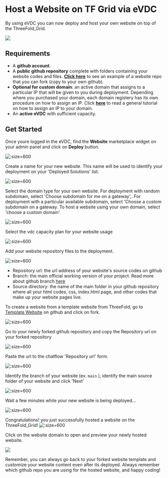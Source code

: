 # Host a Website on TF Grid via eVDC

By using eVDC you can now deploy and host your own website on top of the ThreeFold_Grid.

![](img/website_preview.png)

## Requirements

- A **github account**.
- A **public github repository** complete with folders containing your website codes and files. [**Click here**](https://github.com/threefoldfoundation/website_example) to see an example of a website repo that you can fork (copy to your own github).
- **Optional for custom domain**: an active domain that assigns to a particular IP that will be given to you during deployment. Depending where you purchased your domain, each domain registery has its own procedure on how to assign an IP. Click [**here**](https://www.hostmysite.com/support/cpanel/dns/domain_point/) to read a general tutorial on how to assign an IP to your domain.
- An **active eVDC** with sufficient capacity.

## Get Started

Once youre logged in the eVDC, find the **Website** marketplace widget on your admin panel and click on **Deploy** button.

![](img/website_startnew.png ':size=600')

Create a name for your new website. This name will be used to identify your deployment on your 'Deployed Solutions' list.

![](img/website_name.png ':size=600')

Select the domain type for your own website. For deployment with random subdomain, select 'Choose subdomain for me on a gateway',. For deployment with a particular available subdomain, select 'Choose a custom subdomain on a gateway. To host a website using your own domain, select 'choose a custom domain'.

![](img/website_domain.png ':size=600')

Select the vdc capacity plan for your website usage

![](img/website_capacity.png ':size=600')

Add your website repository files to the deployment.

![](img/website_identify.png ':size=600')

- Repository url: the url address of your website's source codes on github
- Branch: the main official working version of your project. Read more about github branch [here](https://docs.github.com/en/github/collaborating-with-issues-and-pull-requests/about-branches)
- Source directory: the name of the main folder in your github repository where all your html codes, css, index.html page, and other codes that make up your website pages live.

To create a website from a template website from ThreeFold, go to [Template Website](https://github.com/threefoldfoundation/website_example) on github and click on fork.

![](img/website_fork.png ':size=600')

Go to your newly forked github repository and copy the Repository url on your forked repository

![](img/website_copy.png ':size=600')

Paste the url to the chatflow 'Repository url' form.

![](img/website_paste.png ':size=600')

Identify the branch of your website (ex. `main` ), identify the main source folder of your website and click 'Next'

![](img/website_identify.png ':size=600')

Wait a few minutes while your new website is being deployed...

![](img/website_deploy.png ':size=600')

Congratulations! you just successfully hosted a website on the ThreeFold_Grid!
![](img/website_success.png ':size=600')

Click on the website domain to open and preview your newly hosted website.

![](img/website_preview.png)

Remember, you can always go back to your forked website template and customize your website content even after its deployed. Always remember which github repo you are using for the hosted website, and happy coding!
